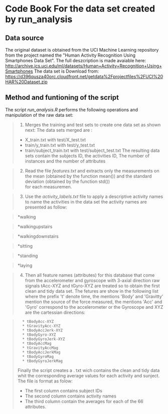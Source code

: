 Code Book For the data set created by run_analysis
==================================================

Data source
-----------
The original dataset is obtained from the UCI Machine Learning repository from the project named the "Human Activity Recognition Using Smartphones Data Set". 
The full deszcription is made avaiable here: 
<http://archive.ics.uci.edu/ml/datasets/Human+Activity+Recognition+Using+Smartphones>
The data set is Download from:
<https://d396qusza40orc.cloudfront.net/getdata%2Fprojectfiles%2FUCI%20HAR%20Dataset.zip>

Method and funtioning of the script 
-----------------------------------
The script *run_analysis.R* performs the following operations and manipulation of the raw data set:

> 1. Merges the training and test sets to create one data set as shown next:
>   The data sets merged are :
>   - X_train.txt with test/X_test.txt
>   - train/y_train.txt with test/y_test.txt
>   - train/subject_train.txt with test/subject_test.txt
>   The resulting data sets contain the subjects ID, the activities ID, The number of instances and
>   the number of attributes

> 2. Read the file *features.txt* and extracts only the measurements on the mean (obtained by the
>    function mean()) and the standard deviation (obtained by the function std())  
>    for each measuremen. 

> 3. Use the *activity_labels.txt* file to apply a descriptive activity names to name the 
>    activities in the data set the activity names are presented as follow:

>    *walking

>    *walkingupstairs

>    *walkingdownstairs

>    *sitting

>    *standing

>    *laying

> 4. Then  all feature names (attributes) for this database that  come from the 
>    accelerometer and gyroscope with 3-axial direction raw signals tAcc-XYZ and tGyro-XYZ 
>    are treated so to obtain the first clean and tidy data set.
>    The fetures are show in the following list where the prefix 't' denote time, the mentions
>    'Body' and 'Gravitty' mention the source of the force measured, the mentions 'Acc' and 'Gyro'
>    correspond to the accelerometer or the Gyroscope and XYZ are the cartessian directions:

>       * tBodyAcc-XYZ
>       * tGravityAcc-XYZ
>       * tBodyAccJerk-XYZ
>       * tBodyGyro-XYZ
>       * tBodyGyroJerk-XYZ
>       * tBodyAccMag
>       * tGravityAccMag
>       * tBodyAccJerkMag
>       * tBodyGyroMag
>       * tBodyGyroJerkMag
> Finally the script creates a . txt wich contains the clean and tidy data whit the corresponding 
> average values for each activity and sunject. The file is format as folow:
>    - The first column contains subject IDs
>    - The second column contains activity names 
>    - The third column contain the averages for each of the 66 attributes.
